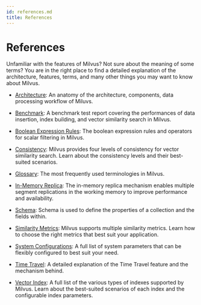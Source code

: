 ```yaml
---
id: references.md
title: References
---
```


# References

Unfamiliar with the features of Milvus? Not sure about the meaning of some terms? You are in the right place to find a detailed explanation of the architecture, features, terms, and many other things you may want to know about Milvus.

- [Architecture](architecture.md): An anatomy of the architecture, components, data processing workflow of Miluvs.

- [Benchmark](benchmark.md): A benchmark test report covering the performances of data insertion, index building, and vector similarity search in Milvus. 

- [Boolean Expression Rules](boolean.md): The boolean expression rules and operators for scalar filtering in Milvus.

- [Consistency](consistency.md): Milvus provides four levels of consistency for vector similarity search. Learn about the consistency levels and their best-suited scenarios.

- [Glossary](glossary.md): The most frequently used terminologies in Milvus.

- [In-Memory Replica](replica.md): The in-memory replica mechanism enables multiple segment replications in the working memory to improve performance and availability.

- [Schema](schema.md): Schema is used to define the properties of a collection and the fields within. 

- [Similarity Metrics](metric.md): Milvus supports multiple similarity metrics. Learn how to choose the right metrics that best suit your application.

- [System Configurations](system_configuration.md): A full list of system parameters that can be flexibly configured to best suit your need.

- [Time Travel](timetravel_ref.md): A detailed explanation of the Time Travel feature and the mechanism behind.

- [Vector Index](index.md): A full list of the various types of indexes supported by Milvus. Learn about the best-suited scenarios of each index and the configurable index parameters.
 
